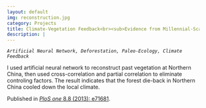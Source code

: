 ```yaml
---
layout: default
img: reconstruction.jpg
category: Projects
title: Climate-Vegetation Feedback<br><sub>Evidence from Millennial-Scale Records</sub>
description: |
---
```

_`Artificial Neural Network, Deforestation, Paleo-Ecology, Climate Feedback`_

I used artificial neural network to reconstruct past vegetation at Northern China, then used cross-correlation and partial correlation to eliminate controling factors. The result indicates that the forest die-back in Northern China cooled down the local climate. 

Published in [_PloS one_ 8.8 (2013): e71681](http://journals.plos.org/plosone/article?id=10.1371/journal.pone.0071681).
